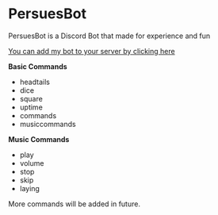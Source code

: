 # PersuesBot
PersuesBot is a Discord Bot that made for experience and fun

[You can add my bot to your server by clicking here](https://discordapp.com/api/oauth2/authorize?client_id=438280576223543296&permissions=0&scope=bot)



**Basic Commands**
- headtails     
- dice          
- square        
- uptime
- commands
- musiccommands 

**Music Commands**
- play
- volume
- stop
- skip
- laying

More commands will be added in future.
